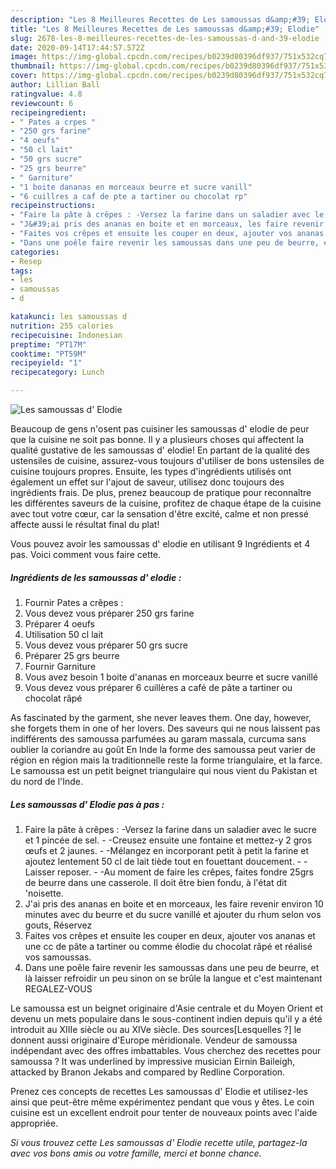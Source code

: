 ```yaml
---
description: "Les 8 Meilleures Recettes de Les samoussas d&amp;#39; Elodie"
title: "Les 8 Meilleures Recettes de Les samoussas d&amp;#39; Elodie"
slug: 2678-les-8-meilleures-recettes-de-les-samoussas-d-and-39-elodie
date: 2020-09-14T17:44:57.572Z
image: https://img-global.cpcdn.com/recipes/b0239d80396df937/751x532cq70/les-samoussas-d-elodie-photo-principale-de-la-recette.jpg
thumbnail: https://img-global.cpcdn.com/recipes/b0239d80396df937/751x532cq70/les-samoussas-d-elodie-photo-principale-de-la-recette.jpg
cover: https://img-global.cpcdn.com/recipes/b0239d80396df937/751x532cq70/les-samoussas-d-elodie-photo-principale-de-la-recette.jpg
author: Lillian Ball
ratingvalue: 4.8
reviewcount: 6
recipeingredient:
- " Pates a crpes "
- "250 grs farine"
- "4 oeufs"
- "50 cl lait"
- "50 grs sucre"
- "25 grs beurre"
- " Garniture"
- "1 boite dananas en morceaux beurre et sucre vanill"
- "6 cuillres a caf de pte a tartiner ou chocolat rp"
recipeinstructions:
- "Faire la pâte à crêpes : -Versez la farine dans un saladier avec le sucre et 1 pincée de sel. -Creusez ensuite une fontaine et mettez-y 2 gros œufs et 2 jaunes. -Mélangez en incorporant petit à petit la farine et ajoutez lentement 50 cl de lait tiède tout en fouettant doucement. -Laisser reposer. -Au moment de faire les crêpes, faites fondre 25grs de beurre dans une casserole. Il doit être bien fondu, à l&#39;état dit &#39;noisette."
- "J&#39;ai pris des ananas en boite et en morceaux, les faire revenir environ 10 minutes avec du beurre et du sucre vanillé et ajouter du rhum selon vos gouts, Réservez"
- "Faites vos crêpes et ensuite les couper en deux, ajouter vos ananas et une cc de pâte a tartiner ou comme élodie du chocolat râpé et réalisé vos samoussas."
- "Dans une poêle faire revenir les samoussas dans une peu de beurre, et là laisser refroidir un peu sinon on se brûle la langue et c&#39;est maintenant REGALEZ-VOUS"
categories:
- Resep
tags:
- les
- samoussas
- d

katakunci: les samoussas d 
nutrition: 255 calories
recipecuisine: Indonesian
preptime: "PT17M"
cooktime: "PT59M"
recipeyield: "1"
recipecategory: Lunch

---
```



![Les samoussas d&#39; Elodie](https://img-global.cpcdn.com/recipes/b0239d80396df937/751x532cq70/les-samoussas-d-elodie-photo-principale-de-la-recette.jpg)

Beaucoup de gens n'osent pas cuisiner les samoussas d&#39; elodie de peur que la cuisine ne soit pas bonne. Il y a plusieurs choses qui affectent la qualité gustative de les samoussas d&#39; elodie! En partant de la qualité des ustensiles de cuisine, assurez-vous toujours d'utiliser de bons ustensiles de cuisine toujours propres. Ensuite, les types d'ingrédients utilisés ont également un effet sur l'ajout de saveur, utilisez donc toujours des ingrédients frais. De plus, prenez beaucoup de pratique pour reconnaître les différentes saveurs de la cuisine, profitez de chaque étape de la cuisine avec tout votre cœur, car la sensation d'être excité, calme et non pressé affecte aussi le résultat final du plat!

<!--inarticleads1-->

Vous pouvez avoir les samoussas d&#39; elodie en utilisant 9 Ingrédients et 4 pas. Voici comment vous faire cette.

##### Ingrédients de les samoussas d&#39; elodie :

1. Fournir  Pates a crêpes :
1. Vous devez vous préparer 250 grs farine
1. Préparer 4 oeufs
1. Utilisation 50 cl lait
1. Vous devez vous préparer 50 grs sucre
1. Préparer 25 grs beurre
1. Fournir  Garniture
1. Vous avez besoin 1 boite d&#39;ananas en morceaux beurre et sucre vanillé
1. Vous devez vous préparer 6 cuillères a café de pâte a tartiner ou chocolat râpé


As fascinated by the garment, she never leaves them. One day, however, she forgets them in one of her lovers. Des saveurs qui ne nous laissent pas indifférents des samoussa parfumées au garam massala, curcuma sans oublier la coriandre au goût En Inde la forme des samoussa peut varier de région en région mais la traditionnelle reste la forme triangulaire, et la farce. Le samoussa est un petit beignet triangulaire qui nous vient du Pakistan et du nord de l&#39;Inde. 

<!--inarticleads2-->

##### Les samoussas d&#39; Elodie pas à pas :

1. Faire la pâte à crêpes : -Versez la farine dans un saladier avec le sucre et 1 pincée de sel. - -Creusez ensuite une fontaine et mettez-y 2 gros œufs et 2 jaunes. - -Mélangez en incorporant petit à petit la farine et ajoutez lentement 50 cl de lait tiède tout en fouettant doucement. - -Laisser reposer. - -Au moment de faire les crêpes, faites fondre 25grs de beurre dans une casserole. Il doit être bien fondu, à l&#39;état dit &#39;noisette.
1. J&#39;ai pris des ananas en boite et en morceaux, les faire revenir environ 10 minutes avec du beurre et du sucre vanillé et ajouter du rhum selon vos gouts, Réservez
1. Faites vos crêpes et ensuite les couper en deux, ajouter vos ananas et une cc de pâte a tartiner ou comme élodie du chocolat râpé et réalisé vos samoussas.
1. Dans une poêle faire revenir les samoussas dans une peu de beurre, et là laisser refroidir un peu sinon on se brûle la langue et c&#39;est maintenant REGALEZ-VOUS


Le samoussa est un beignet originaire d&#39;Asie centrale et du Moyen Orient et devenu un mets populaire dans le sous-continent indien depuis qu&#39;il y a été introduit au XIIIe siècle ou au XIVe siècle. Des sources[Lesquelles ?] le donnent aussi originaire d&#39;Europe méridionale. Vendeur de samoussa indépendant avec des offres imbattables. Vous cherchez des recettes pour samoussa ? It was underlined by impressive musician Eirnin Baileigh, attacked by Branon Jekabs and compared by Redline Corporation. 

<!--inarticleads1-->

<p>
Prenez ces concepts de recettes Les samoussas d&#39; Elodie et utilisez-les ainsi que peut-être même expérimentez pendant que vous y êtes. Le coin cuisine est un excellent endroit pour tenter de nouveaux points avec l'aide appropriée.
</p>

<p>
<i>Si vous trouvez cette Les samoussas d&#39; Elodie recette utile, partagez-la avec vos bons amis ou votre famille, merci et bonne chance.</i>
</p>

